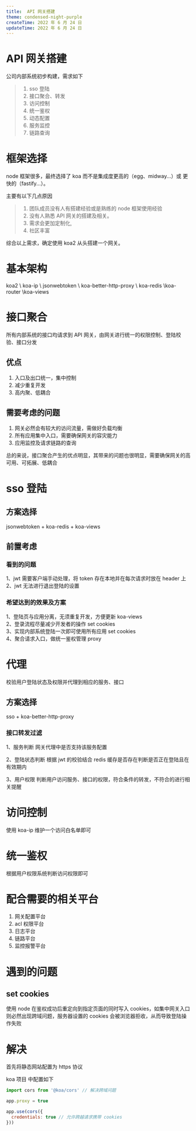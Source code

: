 ```yaml
---
title:  API 网关搭建
theme: condensed-night-purple
createTime: 2022 年 6 月 24 日
updateTime: 2022 年 6 月 24 日
---
```


# API 网关搭建

公司内部系统初步构建，需求如下
>1. sso 登陆  
>2. 接口聚合、转发
>3. 访问控制
>4. 统一鉴权
>5. 动态配置
>6. 服务监控
>7. 链路查询

# 框架选择
node 框架很多，最终选择了 koa 而不是集成度更高的（egg、midway...）或 更快的（fastify...）。

主要有以下几点原因
>1. 团队成员没有人有搭建经验或是熟练的 node 框架使用经验
>2. 没有人熟悉 API 网关的搭建及相关。
>3. 需求会更加定制化, 
>4. 社区丰富

综合以上需求，确定使用 koa2 从头搭建一个网关。

# 基本架构

koa2 \ koa-ip \ jsonwebtoken \ koa-better-http-proxy \ koa-redis \koa-router \koa-views

# 接口聚合
所有内部系统的接口均请求到 API 网关，由网关进行统一的权限控制、登陆校验、接口分发

## 优点
1. 入口及出口统一，集中控制
2. 减少重复开发
3. 高内聚、低耦合

## 需要考虑的问题
1. 网关必然会有较大的访问流量，需做好负载均衡
2. 所有应用集中入口，需要确保网关的容灾能力
3. 应用监控及请求链路的查询

总的来说，接口聚合产生的优点明显，其带来的问题也很明显，需要确保网关的高可用、可拓展、低耦合
# sso 登陆

## 方案选择
jsonwebtoken + koa-redis + koa-views

## 前置考虑

### 看到的问题
1、jwt 需要客户端手动处理，将 token 存在本地并在每次请求时放在 header 上  
2、jwt 无法进行退出登陆的设置

### 希望达到的效果及方案  
1、登陆页与应用分离，无须重复开发，方便更新  koa-views  
2、登录流程尽量减少开发者的操作  set cookies  
3、实现内部系统登陆一次即可使用所有应用  set cookies  
4、聚合请求入口，做统一鉴权管理  proxy  
# 代理
校验用户登陆状态及权限并代理到相应的服务、接口

## 方案选择
 sso + koa-better-http-proxy

### 接口转发过滤
1、服务判断
网关代理中是否支持该服务配置

2、登陆状态判断
根据 jwt 的校验结合 redis 缓存是否存在判断是否正在登陆且在有效期内

3、用户权限
判断用户访问服务、接口的权限，符合条件的转发，不符合的进行相关提醒

# 访问控制
使用 koa-ip 维护一个访问白名单即可

# 统一鉴权
根据用户权限系统判断访问权限即可

# 配合需要的相关平台

1. 网关配置平台
2. acl 权限平台
3. 日志平台
4. 链路平台
5. 监控报警平台

# 遇到的问题

## set cookies
使用 node 在鉴权成功后重定向到指定页面的同时写入 cookies，如集中网关入口则必然出现跨域问题，服务器设置的 cookies 会被浏览器拒收，从而导致登陆操作失败

# 解决
首先将静态网站配置为 https 协议

koa 项目 中配置如下
```js
import cors from '@koa/cors' // 解决跨域问题

app.proxy = true

app.use(cors({
  credentials: true // 允许跨越请求携带 cookies
}))

```
